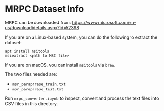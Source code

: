 # MRPC Dataset Info

MRPC can be downloaded from: https://www.microsoft.com/en-us/download/details.aspx?id=52398

If you are on a Linux-based system, you can do the following to extract the dataset:

```shell
apt install msitools
msiextract <path to MSI file>
```

If you are on macOS, you can install `msitools` via `brew`. 

The two files needed are:

* `msr_paraphrase_train.txt`
* `msr_paraphrase_test.txt`


Run `mrpc_converter.ipynb` to inspect, convert and process the text files into CSV files in this directory.

